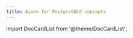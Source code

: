 ```yaml
---
title: Aiven for PostgreSQL® concepts
---
```


import DocCardList from '@theme/DocCardList';

<DocCardList />
